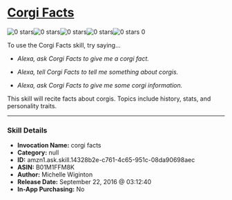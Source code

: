 # [Corgi Facts](http://alexa.amazon.com/#skills/amzn1.ask.skill.14328b2e-c761-4c65-951c-08da90698aec)
![0 stars](../../images/ic_star_border_black_18dp_1x.png)![0 stars](../../images/ic_star_border_black_18dp_1x.png)![0 stars](../../images/ic_star_border_black_18dp_1x.png)![0 stars](../../images/ic_star_border_black_18dp_1x.png)![0 stars](../../images/ic_star_border_black_18dp_1x.png) 0

To use the Corgi Facts skill, try saying...

* *Alexa, ask Corgi Facts to give me a corgi fact.*

* *Alexa, tell Corgi Facts to tell me something about corgis.*

* *Alexa, ask Corgi Facts to give me some corgi information.*

This skill will recite facts about corgis. Topics include history, stats, and personality traits.

***

### Skill Details

* **Invocation Name:** corgi facts
* **Category:** null
* **ID:** amzn1.ask.skill.14328b2e-c761-4c65-951c-08da90698aec
* **ASIN:** B01M1FFM8K
* **Author:** Michelle Wiginton
* **Release Date:** September 22, 2016 @ 03:12:40
* **In-App Purchasing:** No
